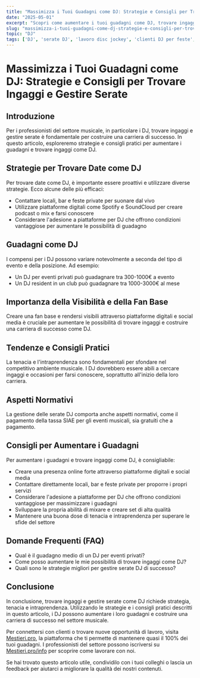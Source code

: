 ```yaml
---
title: "Massimizza i Tuoi Guadagni come DJ: Strategie e Consigli per Trovare Ingaggi e Gestire Serate"
date: "2025-05-01"
excerpt: "Scopri come aumentare i tuoi guadagni come DJ, trovare ingaggi e gestire serate con successo. Strategie pratiche e consigli per professionisti del settore musicale."
slug: "massimizza-i-tuoi-guadagni-come-dj-strategie-e-consigli-per-trovare-ingaggi-e-gestire-serate"
topic: "DJ"
tags: ['DJ', 'serate DJ', 'lavoro disc jockey', 'clienti DJ per feste', 'come trovare ingaggi DJ eventi', 'piattaforma per DJ senza commissioni']
---
```

# Massimizza i Tuoi Guadagni come DJ: Strategie e Consigli per Trovare Ingaggi e Gestire Serate

## Introduzione

Per i professionisti del settore musicale, in particolare i DJ, trovare ingaggi e gestire serate è fondamentale per costruire una carriera di successo. In questo articolo, esploreremo strategie e consigli pratici per aumentare i guadagni e trovare ingaggi come DJ.

## Strategie per Trovare Date come DJ

Per trovare date come DJ, è importante essere proattivi e utilizzare diverse strategie. Ecco alcune delle più efficaci:

* Contattare locali, bar e feste private per suonare dal vivo
* Utilizzare piattaforme digitali come Spotify e SoundCloud per creare podcast o mix e farsi conoscere
* Considerare l'adesione a piattaforme per DJ che offrono condizioni vantaggiose per aumentare le possibilità di guadagno

## Guadagni come DJ

I compensi per i DJ possono variare notevolmente a seconda del tipo di evento e della posizione. Ad esempio:

* Un DJ per eventi privati può guadagnare tra 300-1000€ a evento
* Un DJ resident in un club può guadagnare tra 1000-3000€ al mese

## Importanza della Visibilità e della Fan Base

Creare una fan base e rendersi visibili attraverso piattaforme digitali e social media è cruciale per aumentare le possibilità di trovare ingaggi e costruire una carriera di successo come DJ.

## Tendenze e Consigli Pratici

La tenacia e l'intraprendenza sono fondamentali per sfondare nel competitivo ambiente musicale. I DJ dovrebbero essere abili a cercare ingaggi e occasioni per farsi conoscere, soprattutto all'inizio della loro carriera.

## Aspetti Normativi

La gestione delle serate DJ comporta anche aspetti normativi, come il pagamento della tassa SIAE per gli eventi musicali, sia gratuiti che a pagamento.

## Consigli per Aumentare i Guadagni

Per aumentare i guadagni e trovare ingaggi come DJ, è consigliabile:

* Creare una presenza online forte attraverso piattaforme digitali e social media
* Contattare direttamente locali, bar e feste private per proporre i propri servizi
* Considerare l'adesione a piattaforme per DJ che offrono condizioni vantaggiose per massimizzare i guadagni
* Sviluppare la propria abilità di mixare e creare set di alta qualità
* Mantenere una buona dose di tenacia e intraprendenza per superare le sfide del settore

## Domande Frequenti (FAQ)

* Qual è il guadagno medio di un DJ per eventi privati?
* Come posso aumentare le mie possibilità di trovare ingaggi come DJ?
* Quali sono le strategie migliori per gestire serate DJ di successo?

## Conclusione

In conclusione, trovare ingaggi e gestire serate come DJ richiede strategia, tenacia e intraprendenza. Utilizzando le strategie e i consigli pratici descritti in questo articolo, i DJ possono aumentare i loro guadagni e costruire una carriera di successo nel settore musicale. 

Per connettersi con clienti o trovare nuove opportunità di lavoro, visita [Mestieri.pro](https://mestieri.pro), la piattaforma che ti permette di mantenere quasi il 100% dei tuoi guadagni. I professionisti del settore possono iscriversi su [Mestieri.pro/info](https://mestieri.pro/info) per scoprire come lavorare con noi. 

Se hai trovato questo articolo utile, condividilo con i tuoi colleghi o lascia un feedback per aiutarci a migliorare la qualità dei nostri contenuti.